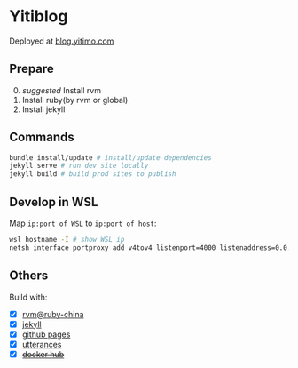 # Yitiblog

Deployed at [blog.yitimo.com](https://blog.yitimo.com)

## Prepare

0. *suggested* Install rvm
1. Install ruby(by rvm or global)
2. Install jekyll

## Commands

``` bash
bundle install/update # install/update dependencies
jekyll serve # run dev site locally
jekyll build # build prod sites to publish
```

## Develop in WSL

Map ``ip:port of WSL`` to ``ip:port of host``:

``` bash
wsl hostname -I # show WSL ip
netsh interface portproxy add v4tov4 listenport=4000 listenaddress=0.0.0.0 connectport=4000 connectaddress=[ip_of_your_WSL]
```

## Others

Build with:

- [x] [rvm@ruby-china](https://ruby-china.org/wiki/rvm-guide)
- [x] [jekyll](https://jekyllrb.com/)
- [x] [github pages](https://docs.github.com/en/pages)
- [x] [utterances](https://github.com/utterance/utterances)
- [x] ~~[docker hub](https://hub.docker.com/)~~
